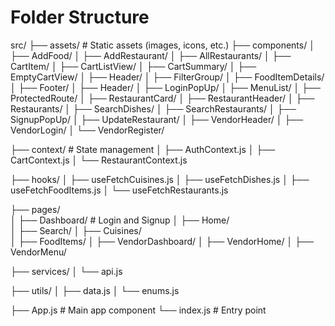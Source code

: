<h1>Folder Structure</h1>
src/
├── assets/                  # Static assets (images, icons, etc.)
├── components/    
│   ├── AddFood/
│   ├── AddRestaurant/
│   ├── AllRestaurants/   
│   ├── CartItem/ 
│   ├── CartListView/  
│   ├── CartSummary/ 
│   ├── EmptyCartView/ 
│   ├── Header/
│   ├── FilterGroup/ 
│   ├── FoodItemDetails/
│   ├── Footer/
│   ├── Header/
│   ├── LoginPopUp/
│   ├── MenuList/
│   ├── ProtectedRoute/
│   ├── RestaurantCard/
│   ├── RestaurantHeader/
│   ├── Restaurants/
│   ├── SearchDishes/
│   ├── SearchRestaurants/
│   ├── SignupPopUp/
│   ├── UpdateRestaurant/
│   ├── VendorHeader/
│   ├── VendorLogin/
│   └── VendorRegister/

├── context/ # State management
│ ├── AuthContext.js
│ ├── CartContext.js
│ └── RestaurantContext.js

├── hooks/
│ ├── useFetchCuisines.js
│ ├── useFetchDishes.js
│ ├── useFetchFoodItems.js
│ └── useFetchRestaurants.js

├── pages/  
│ ├── Dashboard/ # Login and Signup
│ ├── Home/  
│ ├── Search/
│ ├── Cuisines/  
│ ├── FoodItems/
│ ├── VendorDashboard/
│ ├── VendorHome/
│ ├── VendorMenu/

├── services/
│ └── api.js

├── utils/
│ ├── data.js
│ └── enums.js

├── App.js # Main app component
└── index.js # Entry point
